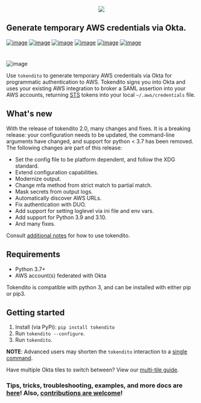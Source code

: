 <p align="center">
  <img src="https://raw.githubusercontent.com/dowjones/tokendito/main/docs/tokendito.png"/>
</p>

## Generate temporary AWS credentials via Okta.

[![image](https://github.com/dowjones/tokendito/workflows/Lint%20and%20Test/badge.svg)](https://github.com/dowjones/tokendito/actions)
[![image](https://img.shields.io/badge/python-3.7%2C%203.8%2C%203.9%2C%203.10%2C%203.11-blueviolet)](https://pypi.org/project/tokendito/)
[![image](https://github.com/dowjones/tokendito/workflows/Woke/badge.svg)](https://github.com/dowjones/tokendito/actions)
[![image](https://img.shields.io/badge/license-Apache%202.0-ff69b4)](https://github.com/dowjones/tokendito/blob/main/LICENSE.txt)
[![image](https://img.shields.io/badge/OS-Mac%2C%20Windows%2C%20Linux-9cf)](https://github.com/dowjones/tokendito/)
[![image](https://coveralls.io/repos/github/dowjones/tokendito/badge.svg)](https://coveralls.io/github/dowjones/tokendito)

#

![image](https://raw.githubusercontent.com/dowjones/tokendito/main/docs/tokendito-scaled.gif)

Use `tokendito` to generate temporary AWS credentials via Okta for
programmatic authentication to AWS. Tokendito signs you into Okta and
uses your existing AWS integration to broker a SAML assertion into
your AWS accounts, returning
[STS](https://docs.aws.amazon.com/IAM/latest/UserGuide/id_credentials_temp.html)
tokens into your local `~/.aws/credentials` file.

## What's new
With the release of tokendito 2.0, many changes and fixes. It is a breaking release: your configuration needs to be updated, the command-line arguments have changed, and support for python < 3.7 has been removed.
The following changes are part of this release:
- Set the config file to be platform dependent, and follow the XDG standard.
- Extend configuration capabilities.
- Modernize output.
- Change mfa method from strict match to partial match. 
- Mask secrets from output logs.
- Automatically discover AWS URLs.
- Fix authentication with DUO.
- Add support for setting loglevel via ini file and env vars.
- Add support for Python 3.9 and 3.10.
- And many fixes.

Consult [additional notes](docs/README.md) for how to use tokendito. 

## Requirements

-   Python 3.7+
-   AWS account(s) federated with Okta

Tokendito is compatible with python 3, and can be installed with either
pip or pip3.

## Getting started

1.  Install (via PyPi): `pip install tokendito`
2.  Run `tokendito --configure`.
3.  Run `tokendito`.

**NOTE**: Advanced users may shorten the `tokendito` interaction to a [single
command](docs/README.md#single-command-usage).

Have multiple Okta tiles to switch between? View our [multi-tile
guide](docs/README.md#multi-tile-guide).

### Tips, tricks, troubleshooting, examples, and more docs are [here](docs/README.md)! Also, [contributions are welcome](docs/CONTRIBUTING.md)!
